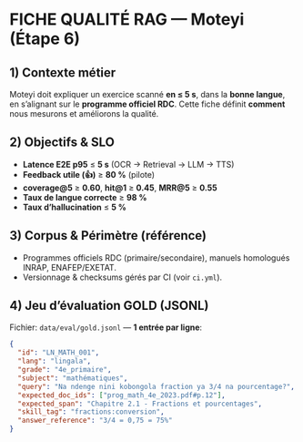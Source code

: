 # FICHE QUALITÉ RAG — Moteyi (Étape 6)

## 1) Contexte métier
Moteyi doit expliquer un exercice scanné **en ≤ 5 s**, dans la **bonne langue**, en s’alignant sur le **programme officiel RDC**. Cette fiche définit **comment** nous mesurons et améliorons la qualité.

## 2) Objectifs & SLO
- **Latence E2E p95** ≤ **5 s** (OCR → Retrieval → LLM → TTS)
- **Feedback utile (👍)** ≥ **80 %** (pilote)
- **coverage@5** ≥ **0.60**, **hit@1** ≥ **0.45**, **MRR@5** ≥ **0.55**
- **Taux de langue correcte** ≥ **98 %**
- **Taux d’hallucination** ≤ **5 %**

## 3) Corpus & Périmètre (référence)
- Programmes officiels RDC (primaire/secondaire), manuels homologués INRAP, ENAFEP/EXETAT.
- Versionnage & checksums gérés par CI (voir `ci.yml`).

## 4) Jeu d’évaluation GOLD (JSONL)
Fichier: `data/eval/gold.jsonl` — **1 entrée par ligne**:
```json
{
  "id": "LN_MATH_001",
  "lang": "lingala",
  "grade": "4e_primaire",
  "subject": "mathématiques",
  "query": "Na ndenge nini kobongola fraction ya 3/4 na pourcentage?",
  "expected_doc_ids": ["prog_math_4e_2023.pdf#p.12"],
  "expected_span": "Chapitre 2.1 - Fractions et pourcentages",
  "skill_tag": "fractions:conversion",
  "answer_reference": "3/4 = 0,75 = 75%"
}
